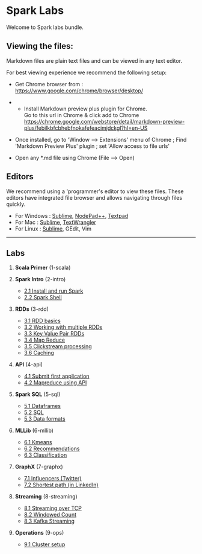 Spark Labs
==========
Welcome to Spark labs bundle.

Viewing the files:
-----------------
Markdown files are plain text files and can be viewed in any text editor.

For best viewing experience we recommend the following setup:
* Get Chrome browser from : https://www.google.com/chrome/browser/desktop/

* * Install Markdown preview plus plugin for Chrome.  
Go to this url in Chrome & click add to Chrome
https://chrome.google.com/webstore/detail/markdown-preview-plus/febilkbfcbhebfnokafefeacimjdckgl?hl=en-US

* Once installed, go to 'Window --> Extensions' menu of Chrome ;   Find 'Markdown Preview Plus' plugin ;  set 'Allow access to file urls'

* Open any *.md file using Chrome (File --> Open)


Editors
-------
We recommend using a 'programmer's editor to view these files. These editors have integrated file browser and allows navigating through files quickly.
* For Windows : [Sublime](http://www.sublimetext.com/), [NodePad++](http://notepad-plus-plus.org/), [Textpad](http://www.textpad.com/)
* For Mac : [Sublime](http://www.sublimetext.com/),  [TextWrangler](http://www.barebones.com/products/textwrangler/)
* For Linux : [Sublime](http://www.sublimetext.com/), GEdit, Vim
----
Labs
----
1. **Scala Primer**  (1-scala)

2. **Spark Intro**  (2-intro)
    - [2.1 Install and run Spark](2-intro/2.1-install-spark.md)
    - [2.2 Spark Shell](2-intro/2.2-shell.md)

3. **RDDs**  (3-rdd)
    - [3.1 RDD basics](3-rdd/3.1-rdd-basics.md)
    - [3.2 Working with multiple RDDs](3-rdd/3.2-rdd-multi.md)
    - [3.3 Key Value Pair RDDs](3-rdd/3.3-rdd-kv.md)
    - [3.4 Map Reduce](3-rdd/3.4-mapreduce.md)
    - [3.5 Clickstream processing](3-rdd/3.5-clickstream.md)
    - [3.6 Caching](3-rdd/3.6-caching.md)

4. **API** (4-api)
    - [4.1 Submit first application](4-api/4.1-submit.md)
    - [4.2 Mapreduce using API](4-api/4.2-mapreduce.md)

5.  **Spark SQL** (5-sql)
    - [5.1 Dataframes](5-sql/5.1-dataframe.md)
    - [5.2 SQL](5-sql/5.2-sql.md)
    - [5.3 Data formats](5-sql/5.3-data-formats.md)

6. **MLLib**  (6-mllib)
    - [6.1 Kmeans](6-mllib/kmeans/README.md)
    - [6.2 Recommendations](6-mllib/recs/README.md)
    - [6.3 Classification](6-mllib/classification/README.md)

7. **GraphX** (7-graphx)
    - [7.1  Influencers (Twitter)](7-graphx/7.1-influencer.md)
    - [7.2  Shortest path (in LinkedIn)](7-graphx/7.2-shortest-path.md)

8. **Streaming** (8-streaming)
    - [8.1 Streaming over TCP](8-streaming/8.1-over-tcp/README.md)
    - [8.2 Windowed Count](8-streaming/8.2-window/README.md)
    - [8.3 Kafka Streaming](8-streaming/8.3-kafka/README.md)

9. **Operations** (9-ops)
    - [9.1 Cluster setup](9-ops/9.1-cluster-setup.md)
